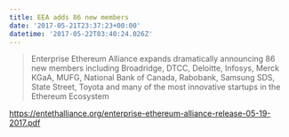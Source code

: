 ```yaml
---
title: EEA adds 86 new members
date: '2017-05-21T23:37:23+00:00'
datetime: '2017-05-22T03:40:24.026Z'
---
```

> Enterprise Ethereum Alliance expands dramatically announcing 86 new members including Broadridge, DTCC, Deloitte, Infosys, Merck KGaA, MUFG, National Bank of Canada, Rabobank, Samsung SDS, State Street, Toyota and many of the most innovative startups in the Ethereum Ecosystem

https://entethalliance.org/enterprise-ethereum-alliance-release-05-19-2017.pdf